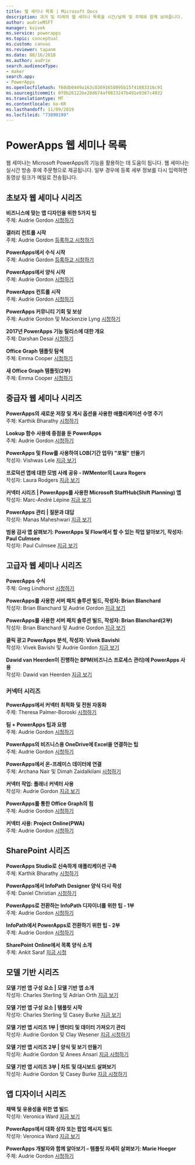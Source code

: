 ```yaml
---
title: 웹 세미나 목록 | Microsoft Docs
description: 과거 및 미래의 웹 세미나 목록을 시간/날짜 및 주제와 함께 보여줍니다.
author: audrieMSFT
manager: kvivek
ms.service: powerapps
ms.topic: conceptual
ms.custom: canvas
ms.reviewer: tapanm
ms.date: 08/16/2018
ms.author: audrie
search.audienceType:
- maker
search.app:
- PowerApps
ms.openlocfilehash: f60db0449a163c83691658095b15f41083316c91
ms.sourcegitcommit: 0f0b26122be28d674af0833247b491e9367c4932
ms.translationtype: MT
ms.contentlocale: ko-KR
ms.lasthandoff: 11/09/2019
ms.locfileid: "73899199"
---
```

# <a name="powerapps-webinar-listing"></a>PowerApps 웹 세미나 목록 #
웹 세미나는 Microsoft PowerApps의 기능을 활용하는 데 도움이 됩니다. 웹 세미나는 실시간 방송 후에 주문형으로 제공됩니다. 일부 경우에 등록 세부 정보를 다시 입력하면 동영상 링크가 메일로 전송됩니다. 

## <a name="beginner-webinar-series"></a>초보자 웹 세미나 시리즈 ##
**비즈니스에 맞는 앱 디자인을 위한 5가지 팁**
<br>주체: Audrie Gordon [시청하기](https://powerusers.microsoft.com/t5/Live-Events-and-Webinars/Top-5-tips-for-designing-and-building-PowerApps-that-mean/m-p/116843)

**갤러리 컨트롤 시작**
<br>주체: Audrie Gordon [등록하고 시청하기](https://info.microsoft.com/US-EAD-WBNR-FY17-02Feb-28-GettingStartedwithPowerAppsGalleries300759_01Registration-ForminBody.html)

**PowerApps에서 수식 시작**
<br>주체: Audrie Gordon [등록하고 시청하기](https://info.microsoft.com/US-EAD-WBNR-FY17-03Mar-14-GettingStartedwithPowerAppsFormulas300770_01Registration-ForminBody.html)

**PowerApps에서 양식 시작**
<br>주체: Audrie Gordon [시청하기](https://powerusers.microsoft.com/t5/Live-Events-and-Webinars/Getting-Started-with-PowerApp-Forms/m-p/116842)

**PowerApps 컨트롤 시작**
<br>주체: Audrie Gordon [시청하기](https://powerusers.microsoft.com/t5/Live-Events-and-Webinars/Introduction-to-PowerApps-Controls/m-p/116844)

**PowerApps 커뮤니티 기회 및 보상**
<br> 주체: Audrie Gordon 및 Mackenzie Lyng [시청하기](https://powerusers.microsoft.com/t5/Live-Events-and-Webinars/PowerApps-Community-Opportunities-and-Rewards/m-p/116856)

**2017년 PowerApps 기능 릴리스에 대한 개요**
<br>주체: Darshan Desai [시청하기](https://powerusers.microsoft.com/t5/Live-Events-and-Webinars/Overview-of-PowerApps-Feature-Releases-for-2017/m-p/116858)

**Office Graph 템플릿 탐색**
<br>주체: Emma Cooper [시청하기](https://powerusers.microsoft.com/t5/Live-Events-and-Webinars/Getting-Started-New-Office-Graph-Templates-Part-1-by-Emma-Cooper/m-p/81860)

**새 Office Graph 템플릿(2부)**
<br>주체: Emma Cooper [시청하기](https://powerusers.microsoft.com/t5/Live-Events-and-Webinars/Getting-Started-New-Office-Graph-Templates-Part-2-by-Emma-Cooper/m-p/116840)

## <a name="intermediate-webinar-series"></a>중급자 웹 세미나 시리즈 ##
**PowerApps의 새로운 저장 및 게시 옵션을 사용한 애플리케이션 수명 주기**
<br>주체: Karthik Bharathy [시청하기](https://powerusers.microsoft.com/t5/Live-Events-and-Webinars/Application-LIfecycle-with-the-new-Save-and-publish-options-in/m-p/116860)

**Lookup 함수 사용에 중점을 둔 PowerApps**
<br>주체: Audrie Gordon [시청하기](https://powerusers.microsoft.com/t5/Live-Events-and-Webinars/PowerApps-Focus-on-Using-the-Lookup-Function/m-p/116866)

**PowerApps 및 Flow를 사용하여 LOB(기간 업무) "포털" 만들기**
<br>작성자: Vishwas Lele [지금 보기](https://powerusers.microsoft.com/t5/Live-Events-and-Webinars/Using-PowerApps-and-Flow-to-create-Line-of-Business-portals-by/m-p/116869)

**프로덕션 앱에 대한 모범 사례 공유 - IWMentor의 Laura Rogers**
<br>작성자: Laura Rodgers [지금 보기](https://powerusers.microsoft.com/t5/Live-Events-and-Webinars/Laura-Rogers-from-IWMentor-Shares-Best-Practices-for-Production/m-p/116871)

**커넥터 시리즈 | PowerApps를 사용한 Microsoft StaffHub(Shift Planning) 앱**
<br>작성자: Marc-André Lépine [지금 보기](https://powerusers.microsoft.com/t5/Live-Events-and-Webinars/Connector-Series-Shift-Scheduling-Apps-with-PowerApps-StaffHub/m-p/122036)

**PowerApps 관리 | 질문과 대답**
<br>작성자: Manas Maheshwari [지금 보기](https://powerusers.microsoft.com/t5/Live-Events-and-Webinars/PowerApps-Administration-FAQ/m-p/127369#M44)

**범용 감사 앱 살펴보기: PowerApps 및 Flow에서 할 수 있는 작업 알아보기, 작성자: Paul Culmsee**
<br>작성자: Paul Culmsee [지금 보기](https://powerusers.microsoft.com/t5/Live-Events-and-Webinars/Inside-the-Universal-Audit-App-See-what-PowerApps-and-Flow-are/m-p/127370#M45)

## <a name="advanced-webinar-series"></a>고급자 웹 세미나 시리즈 ##
**PowerApps 수식**
<br>주체: Greg Lindhorst [시청하기](https://powerusers.microsoft.com/t5/Live-Events-and-Webinars/Deep-dive-on-formulas-by-Greg-Lindhorst/m-p/116899)

**PowerApps를 사용한 서버 패치 솔루션 빌드, 작성자: Brian Blanchard**
<br>작성자: Brian Blanchard 및 Audrie Gordon [지금 보기](https://powerusers.microsoft.com/t5/Live-Events-and-Webinars/Building-Server-Patching-Solutions-with-PowerApps-by-Brian/m-p/116901)

**PowerApps를 사용한 서버 패치 솔루션 빌드, 작성자: Brian Blanchard(2부)**
<br>작성자: Brian Blanchard 및 Audrie Gordon [지금 보기](https://powerusers.microsoft.com/t5/Live-Events-and-Webinars/Building-Server-Patching-Solutions-with-PowerApps-by-Brian/m-p/116902)

**클릭 광고 PowerApps 분석, 작성자: Vivek Bavishi**
<br>작성자: Vivek Bavishi 및 Audrie Gordon [지금 보기](https://powerusers.microsoft.com/t5/Live-Events-and-Webinars/Click-Through-PowerApps-Analytics-by-Vivek-Bavishi/m-p/116906)

 **Dawid van Heerden이 진행하는 BPM(비즈니스 프로세스 관리)에 PowerApps 사용**
<br>작성자: Dawid van Heerden [지금 보기](https://powerusers.microsoft.com/t5/Live-Events-and-Webinars/Using-PowerApps-and-Flow-for-Business-Process-Management/m-p/116907)

### <a name="connector-series"></a>커넥터 시리즈 ###
**PowerApps에서 커넥터 최적화 및 전원 자동화**
<br>주체: Theresa Palmer-Boroski [시청하기](https://powerusers.microsoft.com/t5/Live-Events-and-Webinars/Optimizing-Connectors-in-PowerApps-and-Microsoft-Flow-by-Theresa/m-p/116874)

**팀 + PowerApps 팁과 요령**
<br>주체: Audrie Gordon [시청하기](https://powerusers.microsoft.com/t5/Live-Events-and-Webinars/Teams-PowerApps-Tips-and-Tricks/m-p/116846)

**PowerApps의 비즈니스용 OneDrive에 Excel을 연결하는 팁**
<br>주체: Audrie Gordon [시청하기](https://powerusers.microsoft.com/t5/Live-Events-and-Webinars/Pro-tips-for-connecting-to-Excel-from-PowerApps-by-Audrie-Gordon/m-p/116881)

**PowerApps에서 온-프레미스 데이터에 연결**
<br>주체: Archana Nair 및 Dimah Zaidalkilani [시청하기](https://powerusers.microsoft.com/t5/Live-Events-and-Webinars/Connecting-to-On-Premises-Data-from-PowerApps/m-p/116885)

**커넥터 작업: 플래너 커넥터 사용**
<br> 작성자: Audrie Gordon [지금 보기](https://powerusers.microsoft.com/t5/Live-Events-and-Webinars/Using-the-Planner-Connector/m-p/116886)

**PowerApps를 통한 Office Graph의 힘**
<br>주체: Audrie Gordon [시청하기](https://powerusers.microsoft.com/t5/Live-Events-and-Webinars/The-Power-of-Office-Graph-with-PowerApps/m-p/116888)

**커넥터 사용: Project Online(PWA)**
<br>주체: Audrie Gordon [시청하기](https://powerusers.microsoft.com/t5/Live-Events-and-Webinars/Connecting-to-Project-Online-PWA/m-p/116889)

## <a name="sharepoint-series"></a>SharePoint 시리즈 ##
**PowerApps Studio로 신속하게 애플리케이션 구축**
<br>주체: Karthik Bharathy [시청하기](https://powerusers.microsoft.com/t5/Live-Events-and-Webinars/Rapidly-build-applications-with-PowerApps-Studio/m-p/116849)

**PowerApps에서 InfoPath Designer 양식 다시 작성**
<br>주체: Daniel Christian [시청하기](https://powerusers.microsoft.com/t5/Live-Events-and-Webinars/Rebuilding-an-InfoPath-Designer-Form/m-p/116909)

**PowerApps로 전환하는 InfoPath 디자이너를 위한 팁 - 1부**
<br>주체: Audrie Gordon [시청하기](https://powerusers.microsoft.com/t5/Live-Events-and-Webinars/Tips-for-InfoPath-Designers-Transitioning-to-PowerApps-Part-1/m-p/116910)

**InfoPath에서 PowerApps로 전환하기 위한 팁 - 2부**
<br>주체: Audrie Gordon [시청하기](https://powerusers.microsoft.com/t5/Live-Events-and-Webinars/Tips-for-InfoPath-Designers-Transitioning-to-PowerApps-Part-2/m-p/116912)

**SharePoint Online에서 목록 양식 소개**
<br>주체: Ankit Saraf [지금 시청](https://powerusers.microsoft.com/t5/Live-Events-and-Webinars/Introducing-List-Forms-in-SharePoint-Online/m-p/116916)

## <a name="model-driven-series"></a>모델 기반 시리즈 ##
**모델 기반 앱 구성 요소 | 모델 기반 앱 소개**
<br>작성자: Charles Sterling 및 Adrian Orth [지금 보기](https://powerusers.microsoft.com/t5/Live-Events-and-Webinars/Model-Driven-App-Series-Introduction-to-Model-Driven-Apps/m-p/116820)

**모델 기반 앱 구성 요소 | 템플릿 시작**
<br>작성자: Charles Sterling 및 Casey Burke [지금 보기](https://powerusers.microsoft.com/t5/Live-Events-and-Webinars/Understanding-Model-Driven-App-Templates/m-p/116833)

**모델 기반 앱 시리즈 1부 | 엔터티 및 데이터 가져오기 관리**
<br>작성자: Audrie Gordon 및 Clay Wesener [지금 시청하기](https://powerusers.microsoft.com/t5/Live-Events-and-Webinars/Model-Driven-App-Components-Part-1-Managing-Entities-and-Data/m-p/116837)

**모델 기반 앱 시리즈 2부 | 양식 및 보기 만들기**
<br>작성자: Audrie Gordon 및 Anees Ansari [지금 시청하기](https://powerusers.microsoft.com/t5/Live-Events-and-Webinars/Model-Driven-App-Components-Part-2-Creating-Forms-and-Views-with/m-p/116838)

**모델 기반 앱 시리즈 3부 | 차트 및 대시보드 살펴보기**
<br>작성자: Audrie Gordon 및 Casey Burke [지금 시청하기](https://powerusers.microsoft.com/t5/Live-Events-and-Webinars/Model-Driven-App-Components-Part-3-Exploring-Charts-and/m-p/119732)

## <a name="app-designer-series"></a>앱 디자이너 시리즈 ##
**채택 및 유용성을 위한 앱 빌드**
<br>작성자: Veronica Ward [지금 보기](https://powerusers.microsoft.com/t5/Live-Events-and-Webinars/Building-Apps-for-Adoption-and-Usability-with-Veronica-Ward/m-p/117625#M38)

**PowerApps에서 대화 상자 또는 팝업 메시지 빌드**
<br>작성자: Veronica Ward [지금 보기](https://powerusers.microsoft.com/t5/Live-Events-and-Webinars/Building-Dialogs-in-PowerApps-by-Veronica-Ward/m-p/117627#M39)

**PowerApps 개발자와 함께 알아보기 – 템플릿 자세히 살펴보기: Marie Hoeger**
<br>주체: Audrie Gordon [시청하기](https://powerusers.microsoft.com/t5/Live-Events-and-Webinars/Developer-Intro-and-Discussing-Templates/m-p/116848)
